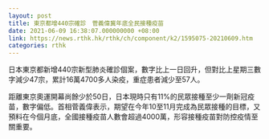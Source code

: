 ```yaml
---
layout: post
title: 東京都增440宗確診　菅義偉冀年底全民接種疫苗
date: 2021-06-09 16:38:07.000000000 +08:00
link: https://news.rthk.hk/rthk/ch/component/k2/1595075-20210609.htm
categories: rthk
---
```


日本東京都新增440宗新型肺炎確診個案，數字比上一日回升，但對比上星期三數字減少47宗，累計16萬4700多人染疫，重症患者減少至57人。

距離東京奧運開幕尚餘少於50日，日本現時只有11%的民眾接種至少一劑新冠疫苗，數字偏低。首相菅義偉表示，期望在今年10至11月完成為民眾接種的目標，又預料在今個月底，全國接種疫苗人數會超過4000萬，形容接種疫苗對防控疫情至關重要。
